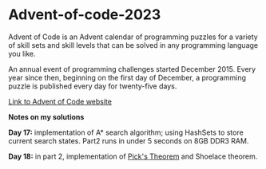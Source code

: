 # Advent-of-code-2023

Advent of Code is an Advent calendar of programming puzzles for a variety of skill sets and skill levels that can be solved in any programming language you like.

An annual event of programming challenges started December 2015. Every year since then, beginning on the first day of December, a programming puzzle is published every day for twenty-five days. 

[Link to Advent of Code website](https://adventofcode.com/2023/about)

**Notes on my solutions**

**Day 17:** implementation of A* search algorithm; using HashSets to store current search states. Part2 runs in under 5 seconds on 8GB DDR3 RAM.

**Day 18:** in part 2, implementation of [Pick's Theorem](https://en.wikipedia.org/wiki/Pick%27s_theorem) and Shoelace theorem.

